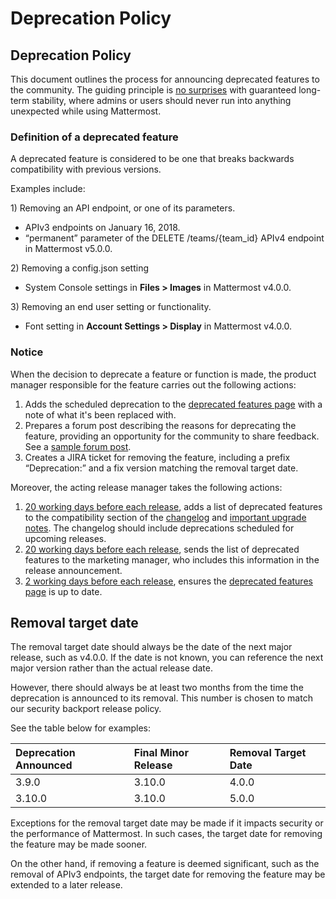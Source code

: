 # Deprecation Policy

## Deprecation Policy

This document outlines the process for announcing deprecated features to the community. The guiding principle is [no surprises](https://docs.mattermost.com/developer/manifesto.html#no-surprises) with guaranteed long-term stability, where admins or users should never run into anything unexpected while using Mattermost.

### Definition of a deprecated feature

A deprecated feature is considered to be one that breaks backwards compatibility with previous versions.

Examples include:

1\) Removing an API endpoint, or one of its parameters.

* APIv3 endpoints on January 16, 2018.
* “permanent” parameter of the DELETE /teams/{team\_id} APIv4 endpoint in Mattermost v5.0.0.

2\) Removing a config.json setting

* System Console settings in **Files > Images** in Mattermost v4.0.0.

3\) Removing an end user setting or functionality.

* Font setting in **Account Settings > Display** in Mattermost v4.0.0.

### Notice

When the decision to deprecate a feature or function is made, the product manager responsible for the feature carries out the following actions:

1. Adds the scheduled deprecation to the [deprecated features page](https://docs.mattermost.com/deploy/deprecated-features.html) with a note of what it's been replaced with.
2. Prepares a forum post describing the reasons for deprecating the feature, providing an opportunity for the community to share feedback. See a [sample forum post](https://forum.mattermost.com/t/switching-teammate-name-display-to-a-system-console-setting/3366).
3. Creates a JIRA ticket for removing the feature, including a prefix “Deprecation:” and a fix version matching the removal target date.

Moreover, the acting release manager takes the following actions:

1. [20 working days before each release](https://handbook.mattermost.com/operations/research-and-development/product/release-process/feature-release#c-t-minus-20-working-days-feature-complete), adds a list of deprecated features to the compatibility section of the [changelog](https://docs.mattermost.com/administration/changelog.html) and [important upgrade notes](https://docs.mattermost.com/upgrade/important-upgrade-notes.html). The changelog should include deprecations scheduled for upcoming releases.
2. [20 working days before each release](https://handbook.mattermost.com/operations/research-and-development/product/release-process/feature-release#c-t-minus-20-working-days-feature-complete), sends the list of deprecated features to the marketing manager, who includes this information in the release announcement.
3. [2 working days before each release](https://handbook.mattermost.com/operations/research-and-development/product/release-process/feature-release#k-t-minus-2-working-days-release-build-cut), ensures the [deprecated features page](https://docs.mattermost.com/install/deprecated-features/) is up to date.

## Removal target date

The removal target date should always be the date of the next major release, such as v4.0.0. If the date is not known, you can reference the next major version rather than the actual release date.

However, there should always be at least two months from the time the deprecation is announced to its removal. This number is chosen to match our security backport release policy.

See the table below for examples:

| Deprecation Announced | Final Minor Release | Removal Target Date |
| :--- | :--- | :--- |
| 3.9.0 | 3.10.0 | 4.0.0 |
| 3.10.0 | 3.10.0 | 5.0.0 |

Exceptions for the removal target date may be made if it impacts security or the performance of Mattermost. In such cases, the target date for removing the feature may be made sooner.

On the other hand, if removing a feature is deemed significant, such as the removal of APIv3 endpoints, the target date for removing the feature may be extended to a later release.
